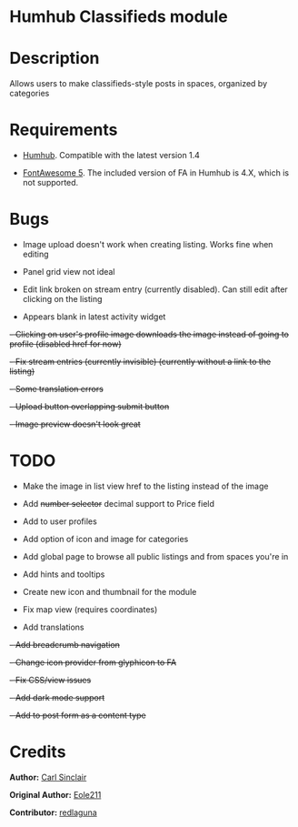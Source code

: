 # Humhub Classifieds module

# Description

Allows users to make classifieds-style posts in spaces, organized by categories

# Requirements

- [Humhub](https://humhub.com). Compatible with the latest version 1.4

- [FontAwesome 5](https://fontawesome.com/changelog/latest). The included version of FA in Humhub is 4.X, which is not supported.

# Bugs

- Image upload doesn't work when creating listing. Works fine when editing

- Panel grid view not ideal

- Edit link broken on stream entry (currently disabled). Can still edit after clicking on the listing

- Appears blank in latest activity widget

~~- Clicking on user's profile image downloads the image instead of going to profile (disabled href for now)~~

~~- Fix stream entries (currently invisible) (currently without a link to the listing)~~

~~- Some translation errors~~

~~- Upload button overlapping submit button~~

~~- Image preview doesn't look great~~

# TODO

- Make the image in list view href to the listing instead of the image

- Add ~~number selector~~ decimal support to Price field

- Add to user profiles

- Add option of icon and image for categories

- Add global page to browse all public listings and from spaces you're in

- Add hints and tooltips

- Create new icon and thumbnail for the module

- Fix map view (requires coordinates)

- Add translations

~~- Add breadcrumb navigation~~

~~- Change icon provider from glyphicon to FA~~

~~- Fix CSS/view issues~~

~~- Add dark mode support~~

~~- Add to post form as a content type~~


# Credits

__Author:__ [Carl Sinclair](https://github.com/Carl2213)

__Original Author:__ [Eole211](https://github.com/Eole211/HumShare)

__Contributor:__ [redlaguna](https://github.com/redlaguna)
